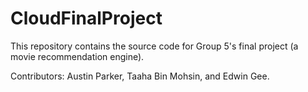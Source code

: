 # CloudFinalProject
This repository contains the source code for Group 5's final project  (a movie recommendation engine).

Contributors: Austin Parker, Taaha Bin Mohsin, and Edwin Gee.
